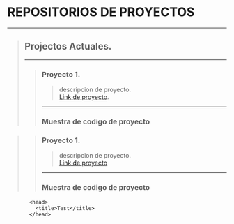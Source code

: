 # REPOSITORIOS DE PROYECTOS 
***
> ## Projectos Actuales.  
> ***
>> ### Proyecto 1.  
>>>descripcion de proyecto.  
>>>[Link de proyecto](www.google.com).  
>> ***
>> ### Muestra de codigo de proyecto


>> ### Proyecto 1.  
>>>descripcion de proyecto.  
>>>[Link de proyecto](www.google.com)
>>***
>> ### Muestra de codigo de proyecto
>>>  <html>
           <head>
             <title>Test</title>
           </head>
 
